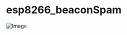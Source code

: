 # esp8266_beaconSpam

![Image](https://github.com/jayxtt999/esp8266_beaconSpam/blob/master/img/20210911105357.jpg)

